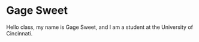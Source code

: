 # Gage Sweet
Hello class, my name is Gage Sweet, and I am a student at the University of Cincinnati.